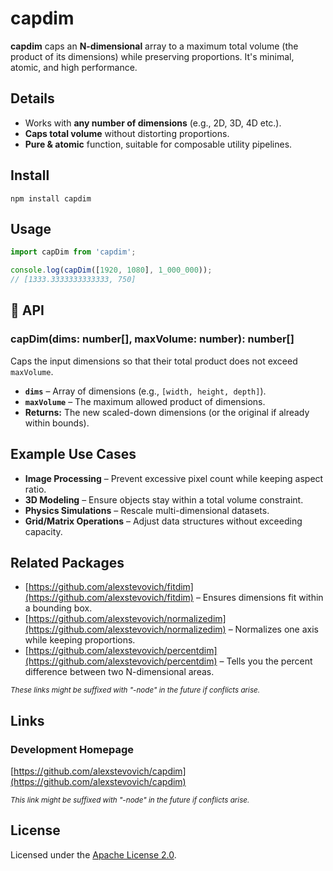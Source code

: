 # capdim

**capdim** caps an **N-dimensional** array to a maximum total volume (the product of its dimensions) while preserving proportions. It's minimal, atomic, and high performance.

## Details

- Works with **any number of dimensions** (e.g., 2D, 3D, 4D etc.).
- **Caps total volume** without distorting proportions.
- **Pure & atomic** function, suitable for composable utility pipelines.

## Install

`npm install capdim`

## Usage

```js
import capDim from 'capdim';

console.log(capDim([1920, 1080], 1_000_000));
// [1333.3333333333333, 750]
```

## 🔧 API

### capDim(dims: number[], maxVolume: number): number[]

Caps the input dimensions so that their total product does not exceed `maxVolume`.

- **`dims`** – Array of dimensions (e.g., `[width, height, depth]`).
- **`maxVolume`** – The maximum allowed product of dimensions.
- **Returns:** The new scaled-down dimensions (or the original if already within bounds).

## Example Use Cases

- **Image Processing** – Prevent excessive pixel count while keeping aspect ratio.
- **3D Modeling** – Ensure objects stay within a total volume constraint.
- **Physics Simulations** – Rescale multi-dimensional datasets.
- **Grid/Matrix Operations** – Adjust data structures without exceeding capacity.

## Related Packages

- [https://github.com/alexstevovich/fitdim](https://github.com/alexstevovich/fitdim) – Ensures dimensions fit within a bounding box.
- [https://github.com/alexstevovich/normalizedim](https://github.com/alexstevovich/normalizedim) – Normalizes one axis while keeping proportions.
- [https://github.com/alexstevovich/percentdim](https://github.com/alexstevovich/percentdim) – Tells you the percent difference between two N-dimensional areas.

<sub>_These links might be suffixed with "-node" in the future if conflicts arise._</sub>

## Links

### Development Homepage

[https://github.com/alexstevovich/capdim](https://github.com/alexstevovich/capdim)

<sub>_This link might be suffixed with "-node" in the future if conflicts arise._</sub>

## License

Licensed under the [Apache License 2.0](https://www.apache.org/licenses/LICENSE-2.0).
